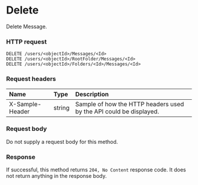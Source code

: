 # Delete

Delete Message.
### HTTP request
```http
DELETE /users/<objectId>/Messages/<Id>
DELETE /users/<objectId>/RootFolder/Messages/<Id>
DELETE /users/<objectId>/Folders/<Id>/Messages/<Id>

```
### Request headers
| Name       | Type | Description|
|:---------------|:--------|:----------|
| X-Sample-Header  | string  | Sample of how the HTTP headers used by the API could be displayed.|

### Request body
Do not supply a request body for this method.


### Response
If successful, this method returns `204, No Content` response code. It does not return anything in the response body.

<!-- uuid: 7ce00882-1776-4ece-81fe-70245deea588\n2015-10-09 15:13:50 UTC -->
